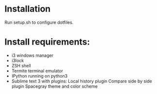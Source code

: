 # Installation
Run setup.sh to configure dotfiles.

# Install requirements:
* i3 windows manager
* i3lock
* ZSH shell
* Termite terminal emulator
* IPython running on python3
* Sublime text 3 with plugins:
Local history plugin
Compare side by side plugin
Spacegray theme and color scheme
